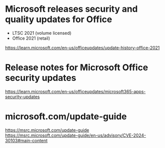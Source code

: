 # Microsoft releases security and quality updates for Office
  * LTSC 2021 (volume licensed)
  * Office 2021 (retail)

https://learn.microsoft.com/en-us/officeupdates/update-history-office-2021


# Release notes for Microsoft Office security updates
https://learn.microsoft.com/en-us/officeupdates/microsoft365-apps-security-updates 

# microsoft.com/update-guide

https://msrc.microsoft.com/update-guide
https://msrc.microsoft.com/update-guide/en-us/advisory/CVE-2024-30103#main-content
